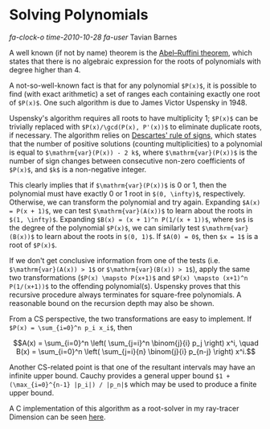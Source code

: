 # Solving Polynomials

<div class="infobar">

*fa-clock-o* *time-2010-10-28*
*fa-user* Tavian Barnes

</div>


A well known (if not by name) theorem is the [Abel–Ruffini theorem], which states that there is no algebraic expression for the roots of polynomials with degree higher than 4.

[Abel–Ruffini theorem]: http://en.wikipedia.org/wiki/Abel%E2%80%93Ruffini_theorem

A not-so-well-known fact is that for any polynomial `$P(x)$`, it is possible to find (with exact arithmetic) a set of ranges each containing exactly one root of `$P(x)$`.
One such algorithm is due to James Victor Uspensky in 1948.

Uspensky's algorithm requires all roots to have multiplicity 1; `$P(x)$` can be trivially replaced with `$P(x)/\gcd(P(x), P'(x))$` to eliminate duplicate roots, if necessary.
The algorithm relies on [Descartes' rule of signs], which states that the number of positive solutions (counting multiplicities) to a polynomial is equal to `$\mathrm{var}(P(x)) - 2 k$`, where `$\mathrm{var}(P(x))$` is the number of sign changes between consecutive non-zero coefficients of `$P(x)$`, and `$k$` is a non-negative integer.

[Descartes' rule of signs]: http://en.wikipedia.org/wiki/Descartes'_rule_of_signs

This clearly implies that if `$\mathrm{var}(P(x))$` is 0 or 1, then the polynomial must have exactly 0 or 1 root in `$(0, \infty)$`, respectively.
Otherwise, we can transform the polynomial and try again.
Expanding `$A(x) = P(x + 1)$`, we can test `$\mathrm{var}(A(x))$` to learn about the roots in `$(1, \infty)$`.
Expanding `$B(x) = (x + 1)^n P(1/(x + 1))$`, where `$n$` is the degree of the polynomial `$P(x)$`, we can similarly test `$\mathrm{var}(B(x))$` to learn about the roots in `$(0, 1)$`.
If `$A(0) = 0$`, then `$x = 1$` is a root of `$P(x)$`.

If we don't get conclusive information from one of the tests (i.e. `$\mathrm{var}(A(x)) > 1$` or `$\mathrm{var}(B(x)) > 1$`), apply the same two transformations (`$P(x) \mapsto P(x+1)$` and `$P(x) \mapsto (x+1)^n P(1/(x+1))$` to the offending polynomial(s).
Uspensky proves that this recursive procedure always terminates for square-free polynomials.
A reasonable bound on the recursion depth may also be shown.

From a CS perspective, the two transformations are easy to implement. If `$P(x) = \sum_{i=0}^n p_i x_i$`, then

```math
A(x) = \sum_{i=0}^n \left( \sum_{j=i}^n \binom{j}{i} p_j \right) x^i,
\quad B(x) = \sum_{i=0}^n \left( \sum_{j=i}{n} \binom{j}{i} p_{n-j} \right) x^i.
```

Another CS-related point is that one of the resultant intervals may have an infinite upper bound.
Cauchy provides a general upper bound `$1 + (\max_{i=0}^{n-1} |p_i|) / |p_n|$` which may be used to produce a finite upper bound.

A C implementation of this algorithm as a root-solver in my ray-tracer Dimension can be seen [here].

[here]: /cgit/dimension.git/tree/libdimension/math/polynomial.c

